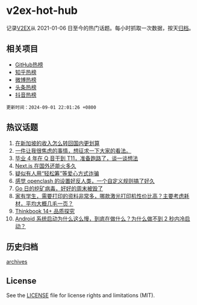 # v2ex-hot-hub

 记录[V2EX](https://www.v2ex.com/)从 2021-01-06 日至今的热门话题。每小时抓取一次数据，按天[归档](archives)。
 
 ## 相关项目

- [GitHub热榜](https://github.com/it985/github-hot-hub)
- [知乎热榜](https://github.com/it985/zhihu-hot-hub)
- [微博热榜](https://github.com/it985/weibo-hot-hub)
- [头条热榜](https://github.com/it985/toutiao-hot-hub)
- [抖音热榜](https://github.com/it985/douyin-hot-hub)


 `更新时间：2024-09-01 22:01:26 +0800`

## 热议话题

1. [在新加坡的收入怎么转回国内更划算](https://www.v2ex.com/t/1069327)
1. [一件让我很焦虑的事情，想征求一下大家的看法。](https://www.v2ex.com/t/1069294)
1. [毕业 4 年在 Q 音干到 T11，准备跑路了，谈一谈想法](https://www.v2ex.com/t/1069344)
1. [Next.js 在国外还能火多久](https://www.v2ex.com/t/1069285)
1. [疑似有人用“轻松筹”等爱心方式诈骗](https://www.v2ex.com/t/1069318)
1. [感觉 openclash 的设置好反人类，一个自定义规则搞了好久](https://www.v2ex.com/t/1069333)
1. [Go 日的挖矿病毒，好好的周末被毁了](https://www.v2ex.com/t/1069292)
1. [家有学生，需要打印的资料非常多，哪款激光打印机性价比高？主要考虑耗材，平均大概几毛一页？](https://www.v2ex.com/t/1069342)
1. [Thinkbook 14+ 品质探究](https://www.v2ex.com/t/1069341)
1. [Android 系统启动为什么这么慢，到底在做什么？为什么做不到 2 秒内冷启动？](https://www.v2ex.com/t/1069402)

## 历史归档

[archives](archives)

## License

See the [LICENSE](LICENSE) file for license rights and limitations (MIT).
